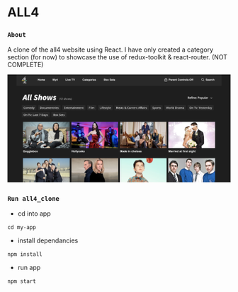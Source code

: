 # ALL4

### `About` 
A clone of the all4 website using React. I have only created a category section (for now) to showcase the use of redux-toolkit & react-router. (NOT COMPLETE)

<img src="public/images/desktopView.png">

### `Run all4_clone` 

* cd into app

```
cd my-app
```
* install dependancies

```
npm install
```
* run app

```
npm start
```


